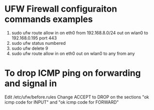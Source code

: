 # UFW Firewall configuraiton commands examples
1. sudo ufw route allow in on eth0 from 192.168.8.0/24 out on wlan0 to 192.168.0.195 port 443
2. sudo ufw status numbered
3. sudo ufw delete 9
4. sudo ufw route allow in on eth0 out on wlan0 to any from any

# To drop ICMP ping on forwarding and signal in
Edit /etc/ufw/before.rules
Change ACCEPT to DROP on the sections "ok icmp code for INPUT" and "ok icmp code for FORWARD"